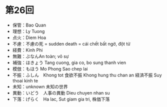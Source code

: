# 第26回
- 保管：Bao Quan
- 理想：Ly Tuong
- 点火：Diem Hoa
- 不慮：不慮の死 = sudden death = cái chết bất ngờ, đột tử
- 経費：Kinh Phi
- 無難：ぶなんAn toàn; vô sự
- 補強：ほきょう Tang cuong, gia co, bo sung thanh vien
- 模倣：もほう Mo Phong Sao chep lai
- 不振：ふしん　Khong tot 食欲不振 Khong hung thu chan an 経済不振 Suy thoai kinh te
- 未知：unknown 未知の世界
- 異動：いどう　人事の異動 Dieu chuyen nhan su
- 下落：げらく　Ha lac, Sut giam gia tri, 株価下落
